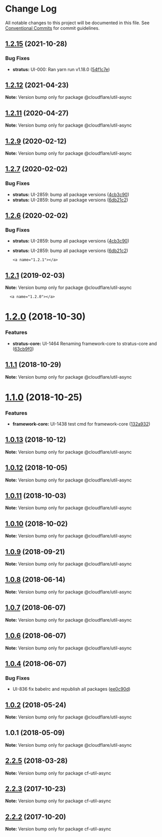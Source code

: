 # Change Log

All notable changes to this project will be documented in this file.
See [Conventional Commits](https://conventionalcommits.org) for commit guidelines.

## [1.2.15](http://stash.cfops.it:7999/fe/stratus/compare/@cloudflare/util-async@1.2.12...@cloudflare/util-async@1.2.15) (2021-10-28)


### Bug Fixes

* **stratus:** UI-000: Ran yarn run v1.18.0 ([54f1c7e](http://stash.cfops.it:7999/fe/stratus/commits/54f1c7e))





## [1.2.12](http://stash.cfops.it:7999/fe/stratus/compare/@cloudflare/util-async@1.2.11...@cloudflare/util-async@1.2.12) (2021-04-23)

**Note:** Version bump only for package @cloudflare/util-async





## [1.2.11](http://stash.cfops.it:7999/fe/stratus/compare/@cloudflare/util-async@1.2.9...@cloudflare/util-async@1.2.11) (2020-04-27)

**Note:** Version bump only for package @cloudflare/util-async





## [1.2.9](http://stash.cfops.it:7999/fe/stratus/compare/@cloudflare/util-async@1.2.7...@cloudflare/util-async@1.2.9) (2020-02-12)

**Note:** Version bump only for package @cloudflare/util-async





## [1.2.7](http://stash.cfops.it:7999/fe/stratus/compare/@cloudflare/util-async@1.2.1...@cloudflare/util-async@1.2.7) (2020-02-02)


### Bug Fixes

* **stratus:** UI-2859: bump all package versions ([4cb3c90](http://stash.cfops.it:7999/fe/stratus/commits/4cb3c90))
* **stratus:** UI-2859: bump all package versions ([6db21c2](http://stash.cfops.it:7999/fe/stratus/commits/6db21c2))





## [1.2.6](http://stash.cfops.it:7999/fe/stratus/compare/@cloudflare/util-async@1.2.1...@cloudflare/util-async@1.2.6) (2020-02-02)


### Bug Fixes

* **stratus:** UI-2859: bump all package versions ([4cb3c90](http://stash.cfops.it:7999/fe/stratus/commits/4cb3c90))
* **stratus:** UI-2859: bump all package versions ([6db21c2](http://stash.cfops.it:7999/fe/stratus/commits/6db21c2))





      <a name="1.2.1"></a>
## [1.2.1](http://stash.cfops.it:7999/fe/stratus/compare/@cloudflare/util-async@1.2.0...@cloudflare/util-async@1.2.1) (2019-02-03)




**Note:** Version bump only for package @cloudflare/util-async

      <a name="1.2.0"></a>
# [1.2.0](http://stash.cfops.it:7999/fe/stratus/compare/@cloudflare/util-async@1.1.1...@cloudflare/util-async@1.2.0) (2018-10-30)


### Features

* **stratus-core:** UI-1464 Renaming framework-core to stratus-core and ([63cb9f0](http://stash.cfops.it:7999/fe/stratus/commits/63cb9f0))




    <a name="1.1.1"></a>
## [1.1.1](http://stash.cfops.it:7999/fe/stratus/compare/@cloudflare/util-async@1.1.0...@cloudflare/util-async@1.1.1) (2018-10-29)




**Note:** Version bump only for package @cloudflare/util-async

  <a name="1.1.0"></a>
# [1.1.0](http://stash.cfops.it:7999/fe/stratus/compare/@cloudflare/util-async@1.0.13...@cloudflare/util-async@1.1.0) (2018-10-25)


### Features

* **framework-core:** UI-1438 test cmd for framework-core ([132a932](http://stash.cfops.it:7999/fe/stratus/commits/132a932))




<a name="1.0.13"></a>
## [1.0.13](http://stash.cfops.it:7999/fe/stratus/compare/@cloudflare/util-async@1.0.12...@cloudflare/util-async@1.0.13) (2018-10-12)




**Note:** Version bump only for package @cloudflare/util-async

<a name="1.0.12"></a>

## [1.0.12](http://stash.cfops.it:7999/fe/stratus/compare/@cloudflare/util-async@1.0.11...@cloudflare/util-async@1.0.12) (2018-10-05)

**Note:** Version bump only for package @cloudflare/util-async

<a name="1.0.11"></a>

## [1.0.11](http://stash.cfops.it:7999/fe/stratus/compare/@cloudflare/util-async@1.0.10...@cloudflare/util-async@1.0.11) (2018-10-03)

**Note:** Version bump only for package @cloudflare/util-async

<a name="1.0.10"></a>

## [1.0.10](http://stash.cfops.it:7999/fe/stratus/compare/@cloudflare/util-async@1.0.9...@cloudflare/util-async@1.0.10) (2018-10-02)

**Note:** Version bump only for package @cloudflare/util-async

<a name="1.0.9"></a>

## [1.0.9](http://stash.cfops.it:7999/fe/stratus/compare/@cloudflare/util-async@1.0.8...@cloudflare/util-async@1.0.9) (2018-09-21)

**Note:** Version bump only for package @cloudflare/util-async

<a name="1.0.8"></a>

## [1.0.8](http://stash.cfops.it:7999/fe/stratus/compare/@cloudflare/util-async@1.0.7...@cloudflare/util-async@1.0.8) (2018-06-14)

**Note:** Version bump only for package @cloudflare/util-async

<a name="1.0.7"></a>

## [1.0.7](http://stash.cfops.it:7999/fe/stratus/compare/@cloudflare/util-async@1.0.4...@cloudflare/util-async@1.0.7) (2018-06-07)

**Note:** Version bump only for package @cloudflare/util-async

<a name="1.0.6"></a>

## [1.0.6](http://stash.cfops.it:7999/fe/stratus/compare/@cloudflare/util-async@1.0.4...@cloudflare/util-async@1.0.6) (2018-06-07)

**Note:** Version bump only for package @cloudflare/util-async

<a name="1.0.4"></a>

## [1.0.4](http://stash.cfops.it:7999/fe/stratus/compare/@cloudflare/util-async@1.0.2...@cloudflare/util-async@1.0.4) (2018-06-07)

### Bug Fixes

* UI-836 fix babelrc and republish all packages
([ee0c90d](http://stash.cfops.it:7999/fe/stratus/commits/ee0c90d))

<a name="1.0.2"></a>

## [1.0.2](http://stash.cfops.it:7999/www/cf-ux/compare/@cloudflare/util-async@1.0.1...@cloudflare/util-async@1.0.2) (2018-05-24)

**Note:** Version bump only for package @cloudflare/util-async

<a name="1.0.1"></a>

## 1.0.1 (2018-05-09)

**Note:** Version bump only for package @cloudflare/util-async

<a name="2.2.5"></a>

## [2.2.5](http://stash.cfops.it:7999/www/cf-ux/compare/cf-util-async@2.2.3...cf-util-async@2.2.5) (2018-03-28)

**Note:** Version bump only for package cf-util-async

<a name="2.2.3"></a>

## [2.2.3](http://stash.cfops.it:7999/www/cf-ux/compare/cf-util-async@2.2.2...cf-util-async@2.2.3) (2017-10-23)

**Note:** Version bump only for package cf-util-async

<a name="2.2.2"></a>

## [2.2.2](http://stash.cfops.it:7999/www/cf-ux/compare/cf-util-async@2.2.1...cf-util-async@2.2.2) (2017-10-20)

**Note:** Version bump only for package cf-util-async

